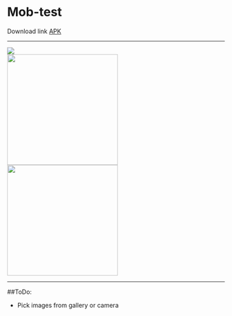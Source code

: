 # Mob-test


Download link [APK](https://topus009.github.io/ets/mob-test-v1.0.0.rar)
***

<img src="https://topus009.github.io/ets/mobtest.jpg">
<div>
  <img src="https://topus009.github.io/ets/mob-test-1.jpg" width="256">
  <img src="https://topus009.github.io/ets/mob-test-2.jpg" width="256">
</div>

***

##ToDo:

- Pick images from gallery or camera